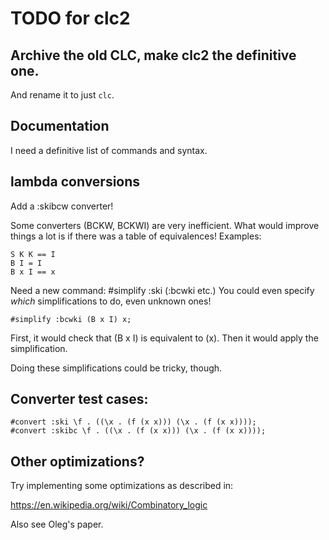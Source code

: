 # TODO for clc2

## Archive the old CLC, make clc2 the definitive one.

And rename it to just `clc`.

## Documentation

I need a definitive list of commands and syntax.

## lambda conversions

Add a :skibcw converter!

Some converters (BCKW, BCKWI) are very inefficient.
What would improve things a lot is if there was a table of equivalences!
Examples:

```
S K K == I
B I = I
B x I == x
```

Need a new command: #simplify :ski (:bcwki etc.)
You could even specify _which_ simplifications to do,
even unknown ones!

```
#simplify :bcwki (B x I) x;
```

First, it would check that (B x I) is equivalent to (x).
Then it would apply the simplification.

Doing these simplifications could be tricky, though.

## Converter test cases:

```
#convert :ski \f . ((\x . (f (x x))) (\x . (f (x x))));
#convert :skibc \f . ((\x . (f (x x))) (\x . (f (x x))));
```

## Other optimizations?

Try implementing some optimizations as described in:

https://en.wikipedia.org/wiki/Combinatory_logic

Also see Oleg's paper.

